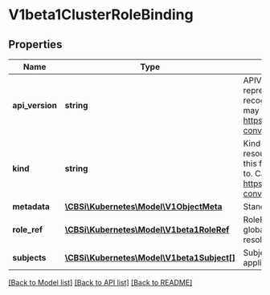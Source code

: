 # V1beta1ClusterRoleBinding

## Properties
Name | Type | Description | Notes
------------ | ------------- | ------------- | -------------
**api_version** | **string** | APIVersion defines the versioned schema of this representation of an object. Servers should convert recognized schemas to the latest internal value, and may reject unrecognized values. More info: https://git.k8s.io/community/contributors/devel/api-conventions.md#resources | [optional] 
**kind** | **string** | Kind is a string value representing the REST resource this object represents. Servers may infer this from the endpoint the client submits requests to. Cannot be updated. In CamelCase. More info: https://git.k8s.io/community/contributors/devel/api-conventions.md#types-kinds | [optional] 
**metadata** | [**\CBSi\Kubernetes\Model\V1ObjectMeta**](V1ObjectMeta.md) | Standard object&#39;s metadata. | [optional] 
**role_ref** | [**\CBSi\Kubernetes\Model\V1beta1RoleRef**](V1beta1RoleRef.md) | RoleRef can only reference a ClusterRole in the global namespace. If the RoleRef cannot be resolved, the Authorizer must return an error. | 
**subjects** | [**\CBSi\Kubernetes\Model\V1beta1Subject[]**](V1beta1Subject.md) | Subjects holds references to the objects the role applies to. | 

[[Back to Model list]](../README.md#documentation-for-models) [[Back to API list]](../README.md#documentation-for-api-endpoints) [[Back to README]](../README.md)


